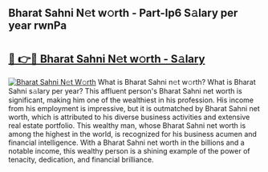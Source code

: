 ## Bharat Sahni N𝚎t w𝚘rth - Part-Ip6 S𝚊lary per year rwnPa

# <h2><a href="http://gc57l2v.nevu.top/?p=Bharat+Sahni">🔗 👉🔴 Bharat Sahni N𝚎t w𝚘rth - S𝚊lary</a></h2>

[![Bharat Sahni N𝚎t W𝚘rth](https://i.imgur.com/Oavwk0R.jpeg)](http://gc57l2v.nevu.top/?p=Bharat+Sahni)
What is Bharat Sahni n𝚎t w𝚘rth? What is Bharat Sahni s𝚊lary per year?
This affluent person's Bharat Sahni net worth is significant, making him one of the wealthiest in his profession. His income from his employment is impressive, but it is outmatched by Bharat Sahni net worth, which is attributed to his diverse business activities and extensive real estate portfolio. This wealthy man, whose Bharat Sahni net worth is among the highest in the world, is recognized for his business acumen and financial intelligence. With a Bharat Sahni net worth in the billions and a notable income, this wealthy person is a shining example of the power of tenacity, dedication, and financial brilliance.
